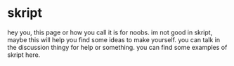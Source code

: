 # skript
hey you,
this page or how you call it is for noobs.
im not good in skript, maybe this will help you find some ideas to make yourself.
you can talk in the discussion thingy for help or something.
you can find some examples of skript here.
